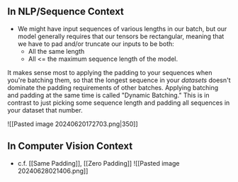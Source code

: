 ## In NLP/Sequence Context
- We might have input sequences of various lengths in our batch, but our model generally requires that our tensors be rectangular, meaning that we have to pad and/or truncate our inputs to be both:
	- All the same length
	- All <= the maximum sequence length of the model.

It makes sense most to applying the padding to your sequences when you're batching them, so that the longest sequence in your *datasets* doesn't dominate the padding requirements of other batches.
Applying batching and padding at the same time is called "Dynamic Batching." This is in contrast to just picking some sequence length and padding all sequences in your dataset that number.

![[Pasted image 20240620172703.png|350]]

## In Computer Vision Context
- c.f. [[Same Padding]], [[Zero Padding]]
![[Pasted image 20240628021406.png]]
